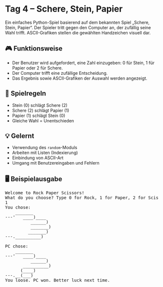 # Tag 4 – Schere, Stein, Papier

Ein einfaches Python-Spiel basierend auf dem bekannten Spiel „Schere, Stein, Papier“. Der Spieler tritt gegen den Computer an, der zufällig seine Wahl trifft. ASCII-Grafiken stellen die gewählten Handzeichen visuell dar.

## 🎮 Funktionsweise

- Der Benutzer wird aufgefordert, eine Zahl einzugeben: 0 für Stein, 1 für Papier oder 2 für Schere.
- Der Computer trifft eine zufällige Entscheidung.
- Das Ergebnis sowie ASCII-Grafiken der Auswahl werden angezeigt.

## 🔢 Spielregeln

- Stein (0) schlägt Schere (2)
- Schere (2) schlägt Papier (1)
- Papier (1) schlägt Stein (0)
- Gleiche Wahl = Unentschieden

## 💡 Gelernt

- Verwendung des `random`-Moduls
- Arbeiten mit Listen (Indexierung)
- Einbindung von ASCII-Art
- Umgang mit Benutzereingaben und Fehlern

## 🖥 Beispielausgabe

<pre>
Welcome to Rock Paper Scissors!
What do you choose? Type 0 for Rock, 1 for Paper, 2 for Scissors.
1
You chose:
    _______
---'   ____)____
          ______)
          _______)
         _______)
---.__________)

PC chose: 
    _______
---'   ____)____
          ______)
       __________)
      (____)
---.__(___)
You loose. PC won. Better luck next time.</pre>

